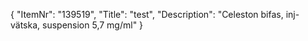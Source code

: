 {
  "ItemNr": "139519",
  "Title": "test",
  "Description": "Celeston bifas, inj-vätska, suspension 5,7 mg/ml"
}